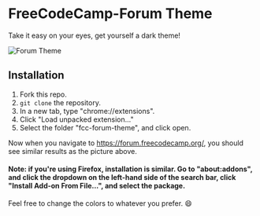 # FreeCodeCamp-Forum Theme

Take it easy on your eyes, get yourself a dark theme!

![Forum Theme](https://github.com/username1001/fcc-forum-theme/blob/master/theme.png)

## Installation

1. Fork this repo.
2. `git clone` the repository.
3. In a new tab, type "chrome://extensions".
4. Click "Load unpacked extension..."
5. Select the folder "fcc-forum-theme", and click open.

Now when you navigate to https://forum.freecodecamp.org/, you should see similar results as the picture above.

#### Note: if you're using Firefox, installation is similar. Go to "about:addons", and click the dropdown on the left-hand side of the search bar, click "Install Add-on From File...", and select the package.

Feel free to change the colors to whatever you prefer. :smile:
